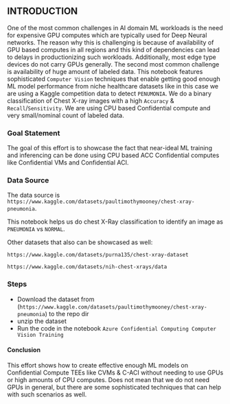 ## INTRODUCTION 

One of the most common challenges in AI domain ML workloads is the need for expensive GPU computes which are typically used for Deep Neural networks. The reason why this is challenging is because of availability of GPU based computes in all regions and this kind of dependencies can lead to delays in productionizing such workloads. Additionally, most edge type devices do not carry GPUs generally. The second most common challenge is availability of huge amount of labeled data.
This notebook features sophisticated `Computer Vision` techniques that enable getting good enough ML model performance from niche healthcare datasets like in this case we are using a Kaggle competition data to detect `PENUMONIA`. We do a binary classification of Chest X-ray images with a high `Accuracy` & `Recall`/`Sensitivity`. We are using CPU based Confidential compute and very small/nominal count of labeled data.

### Goal Statement
The goal of this effort is to showcase the fact that near-ideal ML training and inferencing can be done using CPU based ACC Confidential computes like Confidential VMs and Confidential ACI.

### Data Source

The data source is `https://www.kaggle.com/datasets/paultimothymooney/chest-xray-pneumonia`.

This notebook helps us do chest X-Ray classification to identify an image as `PNEUMONIA` vs `NORMAL`.

Other datasets that also can be showcased as well:

`https://www.kaggle.com/datasets/purna135/chest-xray-dataset`

`https://www.kaggle.com/datasets/nih-chest-xrays/data`

### Steps
- Download the dataset from (`https://www.kaggle.com/datasets/paultimothymooney/chest-xray-pneumonia`) to the repo dir
- unzip the dataset
- Run the code in the notebook `Azure Confidential Computing Computer Vision Training`

#### Conclusion

This effort shows how to create effective enough ML models on Confidential Compute TEEs like CVMs & C-ACI without needing to use GPUs or high amounts of CPU computes. 
Does not mean that we do not need GPUs in general, but there are some sophisticated techniques that can help with such scenarios as well.
